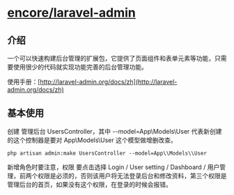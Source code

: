 # [encore/laravel-admin](https://packagist.org/packages/encore/laravel-admin)
## 介绍
一个可以快速构建后台管理的扩展包，它提供了页面组件和表单元素等功能，只需要使用很少的代码就实现功能完善的后台管理功能。

使用手册：[http://laravel-admin.org/docs/zh](http://laravel-admin.org/docs/zh)

## 基本使用
创建 管理后台 UsersController，其中 --model=App\\Models\\User 代表新创建的这个控制器是要对 App\Models\User 这个模型做增删改查。
```
php artisan admin:make UsersController --model=App\\Models\\User
```

新增角色时要注意，权限 要点击选择 Login / User setting / Dashboard / 用户管理，前两个权限是必须的，否则该用户将无法登录后台和修改资料，第三个权限是管理后台的首页，如果没有这个权限，在登录的时候会报错。
